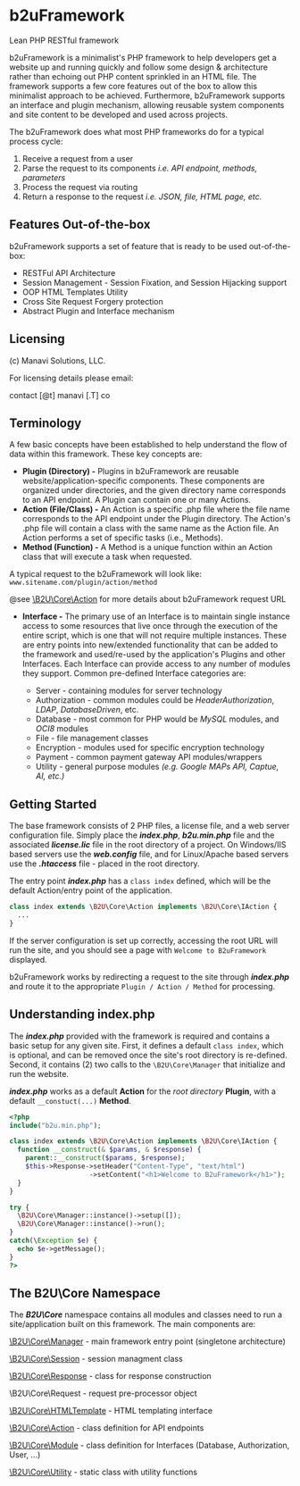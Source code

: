 # b2uFramework
Lean PHP RESTful framework

b2uFramework is a minimalist's PHP framework to help developers get a website up and running quickly and follow some design & architecture rather than echoing out PHP content sprinkled in an HTML file. The framework supports a few core features out of the box to allow this minimalist approach to be achieved. Furthermore, b2uFramework supports an interface and plugin mechanism, allowing reusable system components and site content to be developed and used across projects.

The b2uFramework does what most PHP frameworks do for a typical process cycle:
1. Receive a request from a user
2. Parse the request to its components _i.e. API endpoint, methods, parameters_
3. Process the request via routing
4. Return a response to the request _i.e. JSON, file, HTML page, etc._

## Features Out-of-the-box
b2uFramework supports a set of feature that is ready to be used out-of-the-box:

* RESTFul API Architecture
* Session Management - Session Fixation, and Session Hijacking support
* OOP HTML Templates Utility
* Cross Site Request Forgery protection
* Abstract Plugin and Interface mechanism

## Licensing
(c) Manavi Solutions, LLC.

For licensing details please email:

contact [@t] manavi [.T] co

## Terminology
A few basic concepts have been established to help understand the flow of data within this framework. These key concepts are:
* **Plugin (Directory) -** Plugins in b2uFramework are reusable website/application-specific components. These components are organized under directories, and the given directory name corresponds to an API endpoint. A Plugin can contain one or many Actions.
* **Action (File/Class) -** An Action is a specific .php file where the file name corresponds to the API endpoint under the Plugin directory. The Action's .php file will contain a class with the same name as the Action file. An Action performs a set of specific tasks (i.e., Methods). 
* **Method (Function) -** A Method is a unique function within an Action class that will execute a task when requested.

A typical request to the b2uFramework will look like: `www.sitename.com/plugin/action/method`

@see [\B2U\Core\Action](https://github.com/bob2u/b2uFramework-public/blob/master/README_ACTION.md#b2ucoreaction) for more details about b2uFramework request URL

* **Interface -** The primary use of an Interface is to maintain single instance access to some resources that live once through the execution of the entire script, which is one that will not require multiple instances. These are entry points into new/extended functionality that can be added to the framework and used/re-used by the application's Plugins and other Interfaces. Each Interface can provide access to any number of modules they support. Common pre-defined Interface categories are:

  * Server - containing modules for server technology
  * Authorization - common modules could be _HeaderAuthorization_, _LDAP_, _DatabaseDriven_, etc.
  * Database - most common for PHP would be _MySQL_ modules, and _OCI8_ modules
  * File - file management classes
  * Encryption - modules used for specific encryption technology
  * Payment - common payment gateway API modules/wrappers
  * Utility - general purpose modules _(e.g. Google MAPs API, Captue, AI, etc.)_

## Getting Started
The base framework consists of 2 PHP files, a license file, and a web server configuration file. Simply place the ***index.php***, ***b2u.min.php*** file and the associated ***license.lic*** file in the root directory of a project. On Windows/IIS based servers use the ***web.config*** file, and for Linux/Apache based servers use the ***.htaccess*** file - placed in the root directory.

The entry point ***index.php*** has a `class index` defined, which will be the default Action/entry point of the application.

```PHP 
class index extends \B2U\Core\Action implements \B2U\Core\IAction {	
  ...
}
```
If the server configuration is set up correctly, accessing the root URL will run the site, and you should see a page with `Welcome to B2uFramework` displayed.

b2uFramework works by redirecting a request to the site through ***index.php*** and route it to the appropriate `Plugin / Action / Method` for processing.

## Understanding index.php
The ***index.php*** provided with the framework is required and contains a basic setup for any given site. First, it defines a default `class index`, which is optional, and can be removed once the site's root directory is re-defined. Second, it contains (2) two calls to the `\B2U\Core\Manager` that initialize and run the website. 

***index.php*** works as a default **Action** for the _root directory_ **Plugin**, with a default `__constuct(...)` **Method**.
```php
<?php
include("b2u.min.php");

class index extends \B2U\Core\Action implements \B2U\Core\IAction {	
  function __construct(& $params, & $response) {
    parent::__construct($params, $response);
    $this->Response->setHeader("Content-Type", "text/html")
                    ->setContent("<h1>Welcome to B2uFramework</h1>");
  }
}

try {
  \B2U\Core\Manager::instance()->setup([]);
  \B2U\Core\Manager::instance()->run();
}
catch(\Exception $e) {
  echo $e->getMessage();
}
?>
```

## The B2U\Core Namespace
The ***B2U\Core*** namespace contains all modules and classes need to run a site/application built on this framework. The main components are:

[\B2U\Core\Manager](https://github.com/bob2u/b2uFramework-public/blob/master/README_MANAGER.md#b2ucoremanager) - main framework entry point (singletone architecture)

[\B2U\Core\Session](https://github.com/bob2u/b2uFramework-public/blob/master/README_SESSION.md#b2ucoresession) - session managment class

[\B2U\Core\Response](https://github.com/bob2u/b2uFramework-public/blob/master/README_RESPONSE.md#b2ucoreresponse) - class for response construction

\B2U\Core\Request - request pre-processor object

[\B2U\Core\HTMLTemplate](https://github.com/bob2u/b2uFramework-public/blob/master/README_TEMPLATE.md#b2ucorehtmltemplate) - HTML templating interface

[\B2U\Core\Action](https://github.com/bob2u/b2uFramework-public/blob/master/README_ACTION.md#b2ucoreaction) - class definition for API endpoints

[\B2U\Core\Module](https://github.com/bob2u/b2uFramework-public/blob/master/README_MODULE.md#b2ucoremodule) - class definition for Interfaces (Database, Authorization, User, ...)

[\B2U\Core\Utility](https://github.com/bob2u/b2uFramework-public/blob/master/README_UTILITY.md#b2ucoreutility) - static class with utility functions
